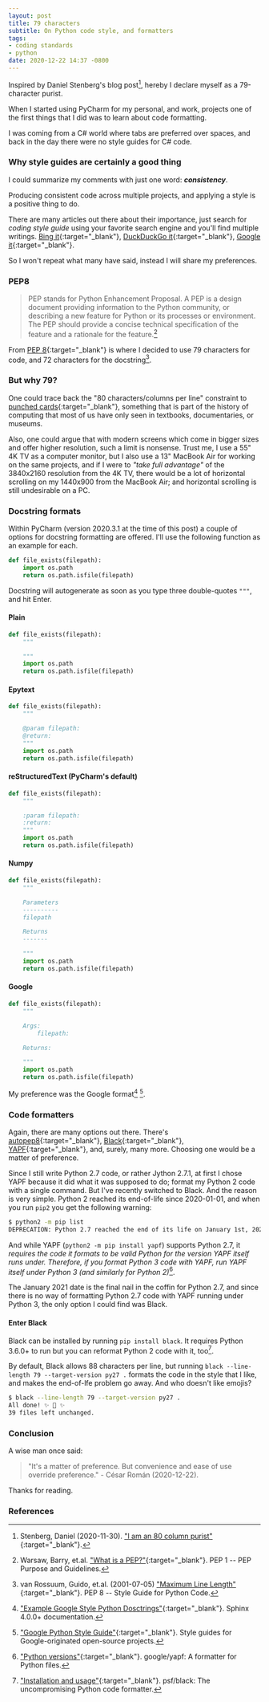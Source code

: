 ```yaml
---
layout: post
title: 79 characters
subtitle: On Python code style, and formatters
tags:
- coding standards
- python
date: 2020-12-22 14:37 -0800
---
```

Inspired by Daniel Stenberg's blog post[^1], hereby I declare myself as a 79-character purist.

When I started using PyCharm for my personal, and work, projects one of the first things that I did was to learn about code formatting.

I was coming from a C# world where tabs are preferred over spaces, and back in the day there were no style guides for C# code.

### Why style guides are certainly a good thing

I could summarize my comments with just one word: **_consistency_**.

Producing consistent code across multiple projects, and applying a style is a positive thing to do.

There are many articles out there about their importance, just search for _coding style guide_ using your favorite search engine and you'll find multiple writings. [Bing it](https://www.bing.com/search?q=coding+style+guide){:target="_blank"}, [DuckDuckGo it](https://duckduckgo.com/?q=coding+style+guide){:target="_blank"}, [Google it](https://www.google.com/search?q=coding+style+guide){:target="_blank"}.

So I won't repeat what many have said, instead I will share my preferences.

### PEP8

> PEP stands for Python Enhancement Proposal. A PEP is a design document providing information to the Python community, or describing a new feature for Python or its processes or environment. The PEP should provide a concise technical specification of the feature and a rationale for the feature.[^2]

From [PEP 8](https://www.python.org/dev/peps/pep-0008/){:target="_blank"} is where I decided to use 79 characters for code, and 72 characters for the docstring[^3].

### But why 79?

One could trace back the "80 characters/columns per line" constraint to [punched cards](https://en.wikipedia.org/wiki/Punched_card){:target="_blank"}, something that is part of the history of computing that most of us have only seen in textbooks, documentaries, or museums.

Also, one could argue that with modern screens which come in bigger sizes and offer higher resolution, such a limit is nonsense. Trust me, I use a 55" 4K TV as a computer monitor, but I also use a 13" MacBook Air for working on the same projects, and if I were to *"take full advantage"* of the 3840x2160 resolution from the 4K TV, there would be a lot of horizontal scrolling on my 1440x900 from the MacBook Air; and horizontal scrolling is still undesirable on a PC.

### Docstring formats

Within PyCharm (version 2020.3.1 at the time of this post) a couple of options for docstring formatting are offered. I'll use the following function as an example for each.

```python
def file_exists(filepath):
    import os.path
    return os.path.isfile(filepath)
```

Docstring will autogenerate as soon as you type three double-quotes `"""`, and hit Enter.

#### Plain

```python
def file_exists(filepath):
    """

    """
    import os.path
    return os.path.isfile(filepath)
```

#### Epytext

```python
def file_exists(filepath):
    """

    @param filepath:
    @return:
    """
    import os.path
    return os.path.isfile(filepath)
```

#### reStructuredText (PyCharm's default)

```python
def file_exists(filepath):
    """

    :param filepath:
    :return:
    """
    import os.path
    return os.path.isfile(filepath)
```

#### Numpy

```python
def file_exists(filepath):
    """

    Parameters
    ----------
    filepath

    Returns
    -------

    """
    import os.path
    return os.path.isfile(filepath)
```

#### Google

```python
def file_exists(filepath):
    """

    Args:
        filepath:

    Returns:

    """
    import os.path
    return os.path.isfile(filepath)
```

My preference was the Google format[^4] [^5].

### Code formatters

Again, there are many options out there. There's [autopep8](https://github.com/hhatto/autopep8){:target="_blank"}, [Black](https://github.com/psf/black){:target="_blank"}, [YAPF](https://github.com/google/yapf){:target="_blank"}, and, surely, many more. Choosing one would be a matter of preference.

Since I still write Python 2.7 code, or rather Jython 2.7.1, at first I chose YAPF because it did what it was supposed to do; format my Python 2 code with a single command. But I've recently switched to Black. And the reason is very simple. Python 2 reached its end-of-life since 2020-01-01, and when you run `pip2` you get the following warning:

```bash
$ python2 -m pip list
DEPRECATION: Python 2.7 reached the end of its life on January 1st, 2020. Please upgrade your Python as Python 2.7 is no longer maintained. pip 21.0 will drop support for Python 2.7 in January 2021. More details about Python 2 support in pip can be found at https://pip.pypa.io/en/latest/development/release-process/#python-2-support pip 21.0 will remove support for this functionality.
```

And while YAPF (`python2 -m pip install yapf`) supports Python 2.7, it *requires the code it formats to be valid Python for the version YAPF itself runs under. Therefore, if you format Python 3 code with YAPF, run YAPF itself under Python 3 (and similarly for Python 2)*[^6].

The January 2021 date is the final nail in the coffin for Python 2.7, and since there is no way of formatting Python 2.7 code with YAPF running under Python 3, the only option I could find was Black.

#### Enter Black

Black can be installed by running `pip install black`. It requires Python 3.6.0+ to run but you can reformat Python 2 code with it, too[^7].

By default, Black allows 88 characters per line, but running `black --line-length 79 --target-version py27 .` formats the code in the style that I like, and makes the end-of-lfe problem go away. And who doesn't like emojis?

```bash
$ black --line-length 79 --target-version py27 .
All done! ✨ 🍰 ✨
39 files left unchanged.
```

### Conclusion

A wise man once said:

> "It's a matter of preference. But convenience and ease of use override preference." - César Román (2020-12-22).

Thanks for reading.

### References

[^1]: Stenberg, Daniel (2020-11-30). ["I am an 80 column purist"](https://daniel.haxx.se/blog/2020/11/30/i-am-an-80-column-purist/){:target="_blank"}.
[^2]: Warsaw, Barry, et.al. ["What is a PEP?"](https://www.python.org/dev/peps/pep-0001/#what-is-a-pep){:target="_blank"}. PEP 1 -- PEP Purpose and Guidelines.
[^3]: van Rossuum, Guido, et.al. (2001-07-05) ["Maximum Line Length"](https://www.python.org/dev/peps/pep-0008/#maximum-line-length){:target="_blank"}. PEP 8 -- Style Guide for Python Code.
[^4]: ["Example Google Style Python Dosctrings"](https://www.sphinx-doc.org/en/master/usage/extensions/example_google.html){:target="_blank"}. Sphinx 4.0.0+ documentation.
[^5]: ["Google Python Style Guide"](https://google.github.io/styleguide/pyguide.html){:target="_blank"}. Style guides for Google-originated open-source projects.
[^6]: ["Python versions"](https://github.com/google/yapf#python-versions){:target="_blank"}. google/yapf: A formatter for Python files.
[^7]: ["Installation and usage"](https://github.com/psf/black#installation-and-usage){:target="_blank"}. psf/black: The uncompromising Python code formatter.
